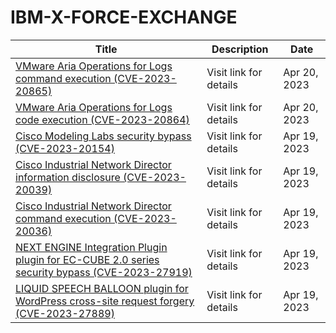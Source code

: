 

# IBM-X-FORCE-EXCHANGE

 |Title|Description|Date|
 |---|---|---|
 |[VMware Aria Operations for Logs command execution (CVE-2023-20865)](https://exchange.xforce.ibmcloud.com/activity/list?filter=Vulnerabilities)|Visit link for details|Apr 20, 2023|
 |[VMware Aria Operations for Logs code execution (CVE-2023-20864)](https://exchange.xforce.ibmcloud.com/activity/list?filter=Vulnerabilities)|Visit link for details|Apr 20, 2023|
 |[Cisco Modeling Labs security bypass (CVE-2023-20154)](https://exchange.xforce.ibmcloud.com/activity/list?filter=Vulnerabilities)|Visit link for details|Apr 19, 2023|
 |[Cisco Industrial Network Director information disclosure (CVE-2023-20039)](https://exchange.xforce.ibmcloud.com/activity/list?filter=Vulnerabilities)|Visit link for details|Apr 19, 2023|
 |[Cisco Industrial Network Director command execution (CVE-2023-20036)](https://exchange.xforce.ibmcloud.com/activity/list?filter=Vulnerabilities)|Visit link for details|Apr 19, 2023|
 |[NEXT ENGINE Integration Plugin plugin for EC-CUBE 2.0 series security bypass (CVE-2023-27919)](https://exchange.xforce.ibmcloud.com/activity/list?filter=Vulnerabilities)|Visit link for details|Apr 19, 2023|
 |[LIQUID SPEECH BALLOON plugin for WordPress cross-site request forgery (CVE-2023-27889)](https://exchange.xforce.ibmcloud.com/activity/list?filter=Vulnerabilities)|Visit link for details|Apr 19, 2023|
 